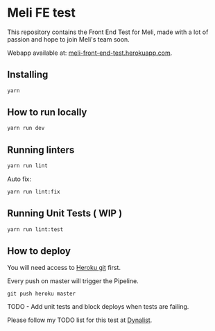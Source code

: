 # Meli FE test
This repository contains the Front End Test for Meli, made with a lot of passion and hope to join Meli's team soon.

Webapp available at: [meli-front-end-test.herokuapp.com](https://meli-front-end-test.herokuapp.com/).

## Installing

```bash
yarn 
```

## How to run locally
```bash
yarn run dev
```


## Running linters
```bash
yarn run lint
```

Auto fix:
```bash
yarn run lint:fix
```

## Running Unit Tests ( WIP )
```bash
yarn run lint:test
```

## How to deploy
You will need access to [Heroku git](https://git.heroku.com/meli-front-end-test.git) first.

Every push on master will trigger the Pipeline. 
```
git push heroku master
```

TODO - Add unit tests and block deploys when tests are failing.

Please follow my TODO list for this test at [Dynalist](https://dynalist.io/d/n7bvXIbrRFCRwDLh3RW5y2np).
